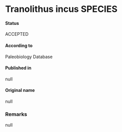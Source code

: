 Tranolithus incus SPECIES
=======

#### Status
ACCEPTED

#### According to
Paleobiology Database

#### Published in
null

#### Original name
null

### Remarks
null